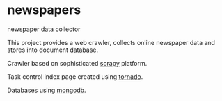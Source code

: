 newspapers
=======

newspaper data collector

This project provides a web crawler, collects online newspaper data and stores into document database.

Crawler based on sophisticated [scrapy](https://github.com/scrapy/scrapy) platform.

Task control index page created using [tornado](http://www.tornadoweb.org/).

Databases using [mongodb](http://www.mongodb.org/).

